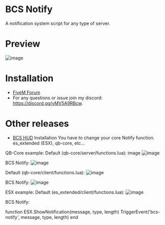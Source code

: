 # BCS Notify
A notification system script for any type of server.

# Preview
![image](https://user-images.githubusercontent.com/116667373/228020974-26af86dd-7cea-4e67-a8b2-87f47c54f69e.png)

# Installation
- [FiveM Forum](https://forum.cfx.re/t/bcs-notify/5058625)
- For any questions or issue join my discord: https://discord.gg/yMV5A9RBcw.

# Other releases
- [BCS HUD](https://forum.cfx.re/t/bcs-hud-simple-hud-for-fivem-rp-servers/5057159)
Installation
You have to change your core Notify function. es_extended (ESX), qb-core, etc…

QB-Core example:
Default (qb-core/server/functions.lua):
image
![image](https://forum-cfx-re.akamaized.net/original/4X/b/6/5/b65eb1a76b81f05d52dd8f56dc4878c5ce37353a.png)

BCS Notify:
![image](https://forum-cfx-re.akamaized.net/original/4X/1/6/e/16eb0e9a33d0ae85d112f8710a213622e1f8b91d.png)

Default (qb-core/client/functions.lua):
![image](https://forum-cfx-re.akamaized.net/original/4X/8/f/7/8f75a96e7e86227c6398e1b44bbb983c7114449d.png)

BCS Notify:
![image](https://forum-cfx-re.akamaized.net/original/4X/f/d/5/fd5602c2a102b4d2ccf9bab9a564cd74afd1d0c3.png)


ESX example:
Default (es_extended/client/functions.lua):
![image](https://forum-cfx-re.akamaized.net/original/4X/6/f/8/6f8ac65b776463ef34bea4dc8b66daecc2fcf91b.png)

BCS Notify:

function ESX.ShowNotification(message, type, length)
    TriggerEvent('bcs-notify', message, type, length)
end